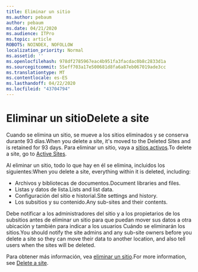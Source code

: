 ```yaml
---
title: Eliminar un sitio
ms.author: pebaum
author: pebaum
ms.date: 04/21/2020
ms.audience: ITPro
ms.topic: article
ROBOTS: NOINDEX, NOFOLLOW
localization_priority: Normal
ms.assetid: ''
ms.openlocfilehash: 978df2785967eac4b951fa3facdac0b8c2833d1a
ms.sourcegitcommit: 55eff703a17e500681d8fa6a87eb067019ade3cc
ms.translationtype: MT
ms.contentlocale: es-ES
ms.lasthandoff: 04/22/2020
ms.locfileid: "43704794"
---
```

# <a name="delete-a-site"></a><span data-ttu-id="ccfdb-102">Eliminar un sitio</span><span class="sxs-lookup"><span data-stu-id="ccfdb-102">Delete a site</span></span>

<span data-ttu-id="ccfdb-103">Cuando se elimina un sitio, se mueve a los sitios eliminados y se conserva durante 93 días.</span><span class="sxs-lookup"><span data-stu-id="ccfdb-103">When you delete a site, it's moved to the Deleted Sites and is retained for 93 days.</span></span> <span data-ttu-id="ccfdb-104">Para eliminar un sitio, vaya a [sitios activos](https://admin.microsoft.com/sharepoint?page=sitemanagement&modern=true).</span><span class="sxs-lookup"><span data-stu-id="ccfdb-104">To delete a site, go to [Active Sites](https://admin.microsoft.com/sharepoint?page=sitemanagement&modern=true).</span></span> 

<span data-ttu-id="ccfdb-105">Al eliminar un sitio, todo lo que hay en él se elimina, incluidos los siguientes:</span><span class="sxs-lookup"><span data-stu-id="ccfdb-105">When you delete a site, everything within it is deleted, including:</span></span>

- <span data-ttu-id="ccfdb-106">Archivos y bibliotecas de documentos.</span><span class="sxs-lookup"><span data-stu-id="ccfdb-106">Document libraries and files.</span></span>
- <span data-ttu-id="ccfdb-107">Listas y datos de lista.</span><span class="sxs-lookup"><span data-stu-id="ccfdb-107">Lists and list data.</span></span>
- <span data-ttu-id="ccfdb-108">Configuración del sitio e historial.</span><span class="sxs-lookup"><span data-stu-id="ccfdb-108">Site settings and history.</span></span>
- <span data-ttu-id="ccfdb-109">Los subsitios y su contenido.</span><span class="sxs-lookup"><span data-stu-id="ccfdb-109">Any sub-sites and their contents.</span></span>

<span data-ttu-id="ccfdb-110">Debe notificar a los administradores del sitio y a los propietarios de los subsitios antes de eliminar un sitio para que puedan mover sus datos a otra ubicación y también para indicar a los usuarios Cuándo se eliminarán los sitios.</span><span class="sxs-lookup"><span data-stu-id="ccfdb-110">You should notify the site admins and any sub-site owners before you delete a site so they can move their data to another location, and also tell users when the sites will be deleted.</span></span>

<span data-ttu-id="ccfdb-111">Para obtener más información, vea [eliminar un sitio](https://docs.microsoft.com/sharepoint/delete-site-collection).</span><span class="sxs-lookup"><span data-stu-id="ccfdb-111">For more information, see [Delete a site](https://docs.microsoft.com/sharepoint/delete-site-collection).</span></span>
